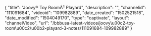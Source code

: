 {
    "title": "Joovy&reg; Toy Room&Acirc;&sup2; Playard",
    "description": "",
    "channelid": "111091684",
    "videoid": "109982889",
    "date_created": "1502521518",
    "date_modified": "1504049170",
    "type": "captivate",
    "layout": "channelVideo",
    "url": "\/bbbusa-latest-videos\/joovy\u00c2-toy-room\u00c2\u00b2-playard-3-notes\/111091684-109982889"
}